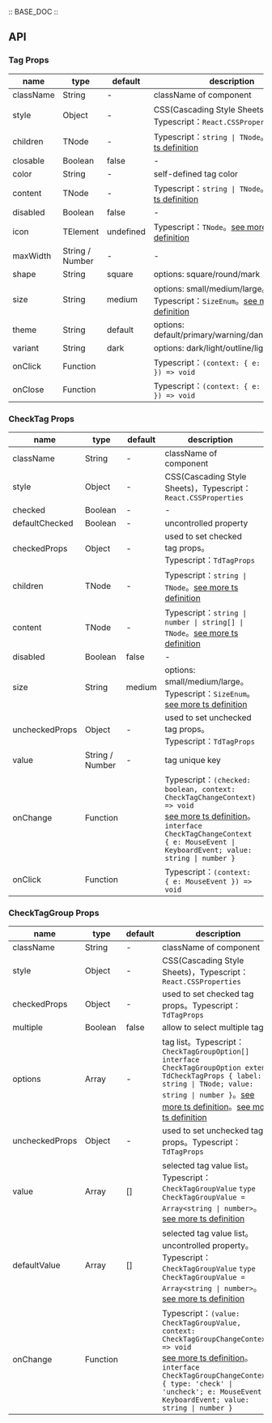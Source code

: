 :: BASE_DOC ::

## API

### Tag Props

name | type | default | description | required
-- | -- | -- | -- | --
className | String | - | className of component | N
style | Object | - | CSS(Cascading Style Sheets)，Typescript：`React.CSSProperties` | N
children | TNode | - | Typescript：`string \| TNode`。[see more ts definition](https://github.com/Tencent/tdesign-react/blob/develop/src/common.ts) | N
closable | Boolean | false | \- | N
color | String | - | self-defined tag color  | N
content | TNode | - | Typescript：`string \| TNode`。[see more ts definition](https://github.com/Tencent/tdesign-react/blob/develop/src/common.ts) | N
disabled | Boolean | false | \- | N
icon | TElement | undefined | Typescript：`TNode`。[see more ts definition](https://github.com/Tencent/tdesign-react/blob/develop/src/common.ts) | N
maxWidth | String / Number | - | \- | N
shape | String | square | options: square/round/mark | N
size | String | medium | options: small/medium/large。Typescript：`SizeEnum`。[see more ts definition](https://github.com/Tencent/tdesign-react/blob/develop/src/common.ts) | N
theme | String | default | options: default/primary/warning/danger/success | N
variant | String | dark | options: dark/light/outline/light-outline | N
onClick | Function |  | Typescript：`(context: { e: MouseEvent }) => void`<br/> | N
onClose | Function |  | Typescript：`(context: { e: MouseEvent }) => void`<br/> | N


### CheckTag Props

name | type | default | description | required
-- | -- | -- | -- | --
className | String | - | className of component | N
style | Object | - | CSS(Cascading Style Sheets)，Typescript：`React.CSSProperties` | N
checked | Boolean | - | \- | N
defaultChecked | Boolean | - | uncontrolled property | N
checkedProps | Object | - | used to set checked tag props。Typescript：`TdTagProps` | N
children | TNode | - | Typescript：`string \| TNode`。[see more ts definition](https://github.com/Tencent/tdesign-react/blob/develop/src/common.ts) | N
content | TNode | - | Typescript：`string \| number \| string[] \| TNode`。[see more ts definition](https://github.com/Tencent/tdesign-react/blob/develop/src/common.ts) | N
disabled | Boolean | false | \- | N
size | String | medium | options: small/medium/large。Typescript：`SizeEnum`。[see more ts definition](https://github.com/Tencent/tdesign-react/blob/develop/src/common.ts) | N
uncheckedProps | Object | - | used to set unchecked tag props。Typescript：`TdTagProps` | N
value | String / Number | - | tag unique key | N
onChange | Function |  | Typescript：`(checked: boolean, context: CheckTagChangeContext) => void`<br/>[see more ts definition](https://github.com/Tencent/tdesign-react/blob/develop/src/tag/type.ts)。<br/>`interface CheckTagChangeContext { e: MouseEvent \| KeyboardEvent; value: string \| number }`<br/> | N
onClick | Function |  | Typescript：`(context: { e: MouseEvent }) => void`<br/> | N


### CheckTagGroup Props

name | type | default | description | required
-- | -- | -- | -- | --
className | String | - | className of component | N
style | Object | - | CSS(Cascading Style Sheets)，Typescript：`React.CSSProperties` | N
checkedProps | Object | - | used to set checked tag props。Typescript：`TdTagProps` | N
multiple | Boolean | false | allow to select multiple tags | N
options | Array | - | tag list。Typescript：`CheckTagGroupOption[]` `interface CheckTagGroupOption extends TdCheckTagProps { label: string \| TNode; value: string \| number }`。[see more ts definition](https://github.com/Tencent/tdesign-react/blob/develop/src/common.ts)。[see more ts definition](https://github.com/Tencent/tdesign-react/blob/develop/src/tag/type.ts) | N
uncheckedProps | Object | - | used to set unchecked tag props。Typescript：`TdTagProps` | N
value | Array | [] | selected tag value list。Typescript：`CheckTagGroupValue` `type CheckTagGroupValue = Array<string \| number>`。[see more ts definition](https://github.com/Tencent/tdesign-react/blob/develop/src/tag/type.ts) | N
defaultValue | Array | [] | selected tag value list。uncontrolled property。Typescript：`CheckTagGroupValue` `type CheckTagGroupValue = Array<string \| number>`。[see more ts definition](https://github.com/Tencent/tdesign-react/blob/develop/src/tag/type.ts) | N
onChange | Function |  | Typescript：`(value: CheckTagGroupValue, context: CheckTagGroupChangeContext) => void`<br/>[see more ts definition](https://github.com/Tencent/tdesign-react/blob/develop/src/tag/type.ts)。<br/>`interface CheckTagGroupChangeContext { type: 'check' \| 'uncheck'; e: MouseEvent \| KeyboardEvent; value: string \| number }`<br/> | N
